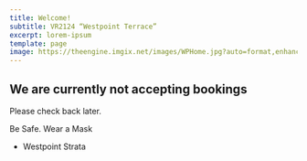 ```yaml
---
title: Welcome!
subtitle: VR2124 “Westpoint Terrace”
excerpt: lorem-ipsum
template: page
image: https://theengine.imgix.net/images/WPHome.jpg?auto=format,enhance&q=60&fit=clip
---
```

## We are currently not accepting bookings
Please check back later.

Be Safe. Wear a Mask
- Westpoint Strata
